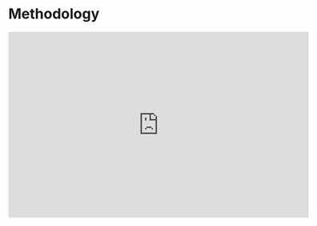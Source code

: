 # Methodology



<iframe width="600" height="371" seamless frameborder="0" scrolling="no" src="https://docs.google.com/spreadsheets/d/e/2PACX-1vRIfbypmECTCJl92Y_6YJh1CLUfdiUIEWtrbK7jLt1uQoy8t1W5JZz-NjP8nciUS2ByLUjJpxcsmDKN/pubchart?oid=1939677787&amp;format=interactive"></iframe>
